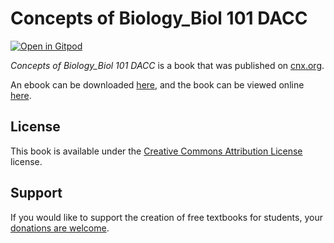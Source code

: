 # Concepts of Biology_Biol 101 DACC

[![Open in Gitpod](https://gitpod.io/button/open-in-gitpod.svg)](https://gitpod.io/from-referrer/)

_Concepts of Biology_Biol 101 DACC_ is a book that was published on [cnx.org](https://cnx.org/).

An ebook can be downloaded [here](https://github.com/cnx-user-books/cnxbook-concepts-of-biology-biol-101-dacc/releases/latest), and the book can be viewed online [here](https://github.com/cnx-user-books/cnxbook-concepts-of-biology-biol-101-dacc/releases/latest).

## License
This book is available under the [Creative Commons Attribution License](./LICENSE) license.

## Support
If you would like to support the creation of free textbooks for students, your [donations are welcome](https://riceconnect.rice.edu/donation/support-openstax-banner).
